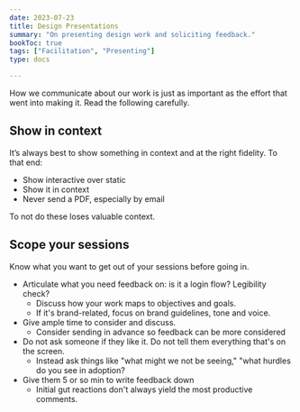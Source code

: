 ```yaml
---
date: 2023-07-23
title: Design Presentations
summary: "On presenting design work and soliciting feedback."
bookToc: true
tags: ["Facilitation", "Presenting"]
type: docs

---
```


How we communicate about our work is just as important as the effort that went into making it. Read the following carefully.

## Show in context

It’s always best to show something in context and at the right fidelity. To that end:

- Show interactive over static
- Show it in context
- Never send a PDF, especially by email

To not do these loses valuable context.

## Scope your sessions

Know what you want to get out of your sessions before going in.

- Articulate what you need feedback on: is it a login flow? Legibility check?
    - Discuss how your work maps to objectives and goals.
    - If it's brand-related, focus on brand guidelines, tone and voice.
- Give ample time to consider and discuss.
    - Consider sending in advance so feedback can be more considered
- Do not ask someone if they like it. Do not tell them everything that's on the screen.
    - Instead ask things like "what might we not be seeing," "what hurdles do you see in adoption?
- Give them 5 or so min to write feedback down
    - Initial gut reactions don't always yield the most productive comments.